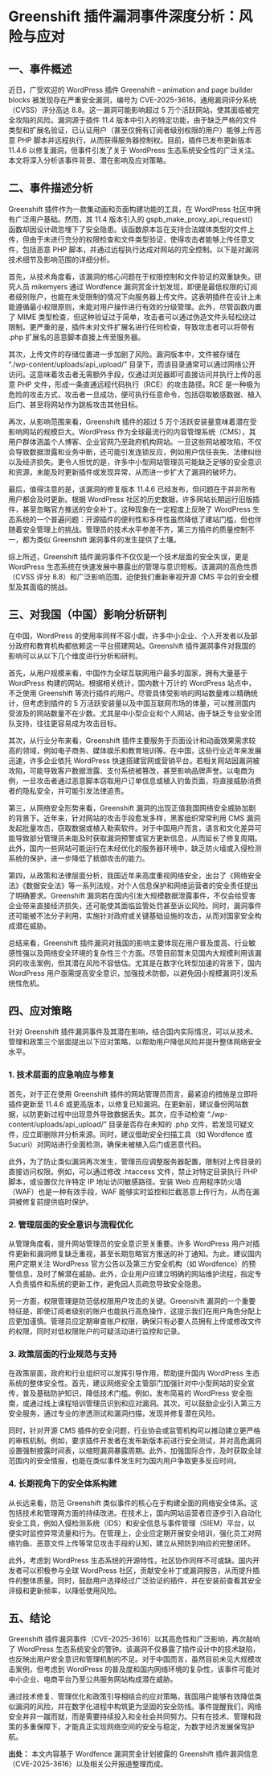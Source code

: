 # Greenshift 插件漏洞事件深度分析：风险与应对

## 一、事件概述

近日，广受欢迎的 WordPress 插件 Greenshift – animation and page builder blocks 被发现存在严重安全漏洞，编号为 CVE-2025-3616，通用漏洞评分系统（CVSS）评分高达 8.8。这一漏洞可能影响超过 5 万个活跃网站，使其面临被完全攻陷的风险。漏洞源于插件 11.4 版本中引入的特定功能，由于缺乏严格的文件类型和扩展名验证，已认证用户（甚至仅拥有订阅者级别权限的用户）能够上传恶意 PHP 脚本并远程执行，从而获得服务器控制权。目前，插件已发布更新版本 11.4.6 以修复漏洞，但事件引发了关于 WordPress 生态系统安全性的广泛关注。本文将深入分析该事件背景、潜在影响及应对策略。

## 二、事件描述分析

Greenshift 插件作为一款集动画和页面构建功能的工具，在 WordPress 社区中拥有广泛用户基础。然而，其 11.4 版本引入的 gspb_make_proxy_api_request() 函数却因设计疏忽埋下了安全隐患。该函数原本旨在支持合法媒体类型的文件上传，但由于未进行充分的权限检查和文件类型验证，使得攻击者能够上传任意文件，包括恶意 PHP 脚本，并通过远程执行达成对网站的完全控制。以下是对漏洞技术细节及影响范围的详细分析。

首先，从技术角度看，该漏洞的核心问题在于权限控制和文件验证的双重缺失。研究人员 mikemyers 通过 Wordfence 漏洞赏金计划发现，即便是最低权限的订阅者级别账户，也能在未受限制的情况下向服务器上传文件。这表明插件在设计上未能遵循最小权限原则，未能对用户操作进行有效的分级管理。此外，尽管函数内置了 MIME 类型检查，但这种验证过于简单，攻击者可以通过伪造文件头轻松绕过限制。更严重的是，插件未对文件扩展名进行任何检查，导致攻击者可以将带有 .php 扩展名的恶意脚本直接上传至服务器。

其次，上传文件的存储位置进一步加剧了风险。漏洞版本中，文件被存储在 “./wp-content/uploads/api_upload/” 目录下，而该目录通常可以通过网络公开访问。这意味着攻击者无需额外手段，仅通过浏览器即可直接访问并执行上传的恶意 PHP 文件，形成一条直通远程代码执行（RCE）的攻击路径。RCE 是一种极为危险的攻击方式，攻击者一旦成功，便可执行任意命令，包括窃取敏感数据、植入后门、甚至将网站作为跳板攻击其他目标。

再次，从影响范围来看，Greenshift 插件的超过 5 万个活跃安装量意味着潜在受影响网站的规模巨大。WordPress 作为全球最流行的内容管理系统（CMS），其用户群体涵盖个人博客、企业官网乃至政府机构网站。一旦这些网站被攻陷，不仅会导致数据泄露和业务中断，还可能引发连锁反应，例如用户信任丧失、法律纠纷以及经济损失。更令人担忧的是，许多中小型网站管理员可能缺乏足够的安全意识和资源，未能及时更新插件或发现异常，从而进一步扩大了漏洞的破坏力。

最后，值得注意的是，该漏洞的修复版本 11.4.6 已经发布，但问题在于并非所有用户都会及时更新。根据 WordPress 社区的历史数据，许多网站长期运行旧版插件，甚至忽略官方推送的安全补丁。这种现象在一定程度上反映了 WordPress 生态系统的一个普遍问题：开源插件的便利性和多样性虽然降低了建站门槛，但也伴随着安全管理上的挑战。管理员的技术水平参差不齐，第三方插件的质量控制不一，都为类似 Greenshift 漏洞事件的发生提供了土壤。

综上所述，Greenshift 插件漏洞事件不仅仅是一个技术层面的安全失误，更是 WordPress 生态系统在快速发展中暴露出的管理与意识短板。该漏洞的高危性质（CVSS 评分 8.8）和广泛影响范围，迫使我们重新审视开源 CMS 平台的安全模型及其面临的挑战。

## 三、对我国（中国）影响分析研判

在中国，WordPress 的使用率同样不容小觑，许多中小企业、个人开发者以及部分政府和教育机构都依赖这一平台搭建网站。Greenshift 插件漏洞事件对我国的影响可以从以下几个维度进行分析和研判。

首先，从用户规模来看，中国作为全球互联网用户最多的国家，拥有大量基于 WordPress 构建的网站。根据相关统计，国内数十万计的 WordPress 站点中，不乏使用 Greenshift 等流行插件的用户。尽管具体受影响的网站数量难以精确统计，但考虑到插件的 5 万活跃安装量以及中国互联网市场的体量，可以推测国内受波及的网站数量不在少数。尤其是中小型企业和个人网站，由于缺乏专业安全团队支持，往往更容易成为攻击目标。

其次，从行业分布来看，Greenshift 插件主要服务于页面设计和动画效果需求较高的领域，例如电子商务、媒体娱乐和教育培训等。在中国，这些行业近年来发展迅速，许多企业依托 WordPress 快速搭建官网或营销平台。若相关网站因漏洞被攻陷，可能导致客户数据泄露、支付系统被篡改，甚至影响品牌声誉。以电商为例，一旦攻击者通过恶意脚本窃取用户订单信息或植入钓鱼页面，将直接威胁消费者的隐私安全，并可能引发法律追责。

第三，从网络安全形势来看，Greenshift 漏洞的出现正值我国网络安全威胁加剧的背景下。近年来，针对网站的攻击手段愈发多样，黑客组织常常利用 CMS 漏洞发起批量攻击，窃取数据或植入勒索软件。对于中国用户而言，语言和文化差异可能导致部分管理员未能及时获取漏洞预警或官方更新信息，从而延长了修复周期。此外，国内一些网站可能运行在未经优化的服务器环境中，缺乏防火墙或入侵检测系统的保护，进一步降低了抵御攻击的能力。

第四，从政策和法律层面分析，我国近年来高度重视网络安全，出台了《网络安全法》《数据安全法》等一系列法规，对个人信息保护和网络运营者的安全责任提出了明确要求。Greenshift 漏洞若在国内引发大规模数据泄露事件，不仅会给受害企业带来直接经济损失，还可能使其面临监管处罚甚至诉讼风险。同时，漏洞事件还可能被不法分子利用，实施针对政府或关键基础设施的攻击，从而对国家安全构成潜在威胁。

总结来看，Greenshift 插件漏洞对我国的影响主要体现在用户普及度高、行业敏感性强以及网络安全环境的复杂性三个方面。尽管目前暂未见国内大规模利用该漏洞的攻击案例，但其潜在风险不容低估。尤其是在数字化转型加速的背景下，国内 WordPress 用户亟需提高安全意识，加强技术防御，以避免因小规模漏洞引发系统性危机。

## 四、应对策略

针对 Greenshift 插件漏洞事件及其潜在影响，结合国内实际情况，可以从技术、管理和政策三个层面提出以下应对策略，以帮助用户降低风险并提升整体网络安全水平。

### 1. 技术层面的应急响应与修复

首先，对于正在使用 Greenshift 插件的网站管理员而言，最紧迫的措施是立即将插件更新至 11.4.6 或更高版本，以修复已知漏洞。在更新前，建议备份网站数据，以防更新过程中出现意外导致数据丢失。其次，应手动检查 “./wp-content/uploads/api_upload/” 目录是否存在未知的 .php 文件，若发现可疑文件，应立即删除并分析来源。同时，建议借助安全扫描工具（如 Wordfence 或 Sucuri）对网站进行全面检测，确保未被植入后门或恶意代码。

此外，为了防止类似漏洞再次发生，管理员应调整服务器配置，限制对上传目录的直接访问权限。例如，可以通过修改 .htaccess 文件，禁止对特定目录执行 PHP 脚本，或设置仅允许特定 IP 地址访问敏感路径。安装 Web 应用程序防火墙（WAF）也是一种有效手段，WAF 能够实时监控和拦截恶意上传行为，从而在漏洞被修复前提供临时保护。

### 2. 管理层面的安全意识与流程优化

从管理角度看，提升网站管理员的安全意识至关重要。许多 WordPress 用户对插件更新和漏洞修复缺乏重视，甚至长期忽略官方推送的补丁通知。为此，建议国内用户定期关注 WordPress 官方公告以及第三方安全机构（如 Wordfence）的预警信息，及时了解潜在威胁。此外，企业用户应建立明确的网站维护流程，指定专人负责插件和系统的更新工作，避免因人员疏忽导致安全隐患。

另一方面，权限管理是防范低权限用户攻击的关键。Greenshift 漏洞的一个重要特征是，即使订阅者级别的账户也能执行高危操作，这提示我们在用户角色分配上应更加谨慎。管理员应定期审查账户权限，确保只有必要人员拥有上传或修改文件的权限，同时对低权限账户的可疑活动进行监控和记录。

### 3. 政策层面的行业规范与支持

在政策层面，政府和行业组织可以发挥引导作用，帮助提升国内 WordPress 生态系统的整体安全性。首先，建议网络安全主管部门加强针对中小型网站的安全宣传，普及基础防护知识，降低技术门槛。例如，发布简易的 WordPress 安全指南，或通过线上课程培训管理员识别和应对漏洞。其次，可以鼓励企业引入第三方安全服务，通过专业的渗透测试和漏洞扫描，发现并修复潜在风险。

同时，针对开源 CMS 插件的安全问题，行业协会或监管机构可以推动建立更严格的审核机制。例如，要求插件开发者在发布新版本前进行安全测试，并对高危漏洞设置强制披露时间表，以缩短漏洞暴露周期。此外，加强国际合作，及时获取全球范围内的安全情报，也能在类似事件发生时为国内用户争取更多反应时间。

### 4. 长期视角下的安全体系构建

从长远来看，防范 Greenshift 类似事件的核心在于构建全面的网络安全体系。这包括技术和管理两方面的持续改进。在技术上，国内网站运营者应逐步引入自动化安全工具，例如入侵检测系统（IDS）和安全信息与事件管理（SIEM）平台，以便实时监控异常流量和行为。在管理上，企业应定期开展安全培训，强化员工对网络钓鱼、恶意文件上传等常见攻击手段的认知，建立从预防到响应的完整闭环。

此外，考虑到 WordPress 生态系统的开源特性，社区协作同样不可或缺。国内开发者可以积极参与全球 WordPress 社区，贡献安全补丁或漏洞报告，从而提升插件的整体质量。同时，鼓励用户选择经过广泛验证的插件，并在安装前查看其安全评级和更新频率，以降低使用风险。

## 五、结论

Greenshift 插件漏洞事件（CVE-2025-3616）以其高危性和广泛影响，再次敲响了 WordPress 生态系统安全的警钟。该漏洞不仅暴露了插件设计中的技术缺陷，也反映出用户安全意识和管理机制的不足。对于中国而言，虽然目前未见大规模攻击案例，但考虑到 WordPress 的普及度和国内网络环境的复杂性，该事件可能对中小企业、电商平台乃至公共服务网站构成潜在威胁。

通过技术修复、管理优化和政策引导相结合的应对策略，我国用户能够有效降低类似漏洞的风险，并在数字化进程中构筑更为坚固的安全防线。事件提醒我们，网络安全并非一蹴而就，而是需要持续投入和全社会共同努力。只有在技术、管理和政策的多重保障下，才能真正实现网络空间的安全与稳定，为数字经济发展保驾护航。

**出处：** 本文内容基于 Wordfence 漏洞赏金计划披露的 Greenshift 插件漏洞信息（CVE-2025-3616）以及相关公开报道整理而成。